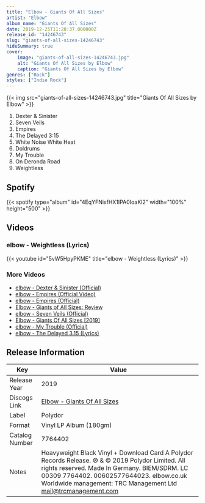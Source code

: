 ```yaml
---
title: "Elbow - Giants Of All Sizes"
artist: "Elbow"
album_name: "Giants Of All Sizes"
date: 2019-12-25T11:28:37.000000Z
release_id: "14246743"
slug: "giants-of-all-sizes-14246743"
hideSummary: true
cover:
    image: "giants-of-all-sizes-14246743.jpg"
    alt: "Giants Of All Sizes by Elbow"
    caption: "Giants Of All Sizes by Elbow"
genres: ["Rock"]
styles: ["Indie Rock"]
---
```


{{< img src="giants-of-all-sizes-14246743.jpg" title="Giants Of All Sizes by Elbow" >}}

<!-- section break -->

1. Dexter & Sinister
2. Seven Veils
3. Empires
4. The Delayed 3:15
5. White Noise White Heat
6. Doldrums
7. My Trouble
8. On Deronda Road
9. Weightless

<!-- section break -->


## Spotify
{{< spotify type="album" id="4EqYFNisfHX1IPA0IoaKI2" width="100%" height="500" >}}



## Videos
### elbow - Weightless (Lyrics)
{{< youtube id="5vW5HpyPKME" title="elbow - Weightless (Lyrics)" >}}<br>

### More Videos

- [elbow - Dexter & Sinister (Official)](https://www.youtube.com/watch?v=-CR628yT7aE)
- [elbow - Empires (Official Video)](https://www.youtube.com/watch?v=EJa5FvCaBJc)
- [elbow - Empires (Official)](https://www.youtube.com/watch?v=XNRGGQ_138I)
- [Elbow - Giants of All Sizes: Review](https://www.youtube.com/watch?v=noA1dVWIgng)
- [elbow - Seven Veils (Official)](https://www.youtube.com/watch?v=wAJ_CHwNSXY)
- [Elbow - Giants Of All Sizes [2019]](https://www.youtube.com/watch?v=iWY1UJMNJ-Q)
- [elbow - My Trouble (Official)](https://www.youtube.com/watch?v=BD_ZgAEjLNg)
- [elbow - The Delayed 3.15 (Lyrics)](https://www.youtube.com/watch?v=c7yOQloSClU)


## Release Information
|  Key           | Value                                                |
| ---------------| ---------------------------------------------------- |
| Release Year   | 2019                                   |
| Discogs Link   | [Elbow - Giants Of All Sizes](https://www.discogs.com/release/14246743-Elbow-Giants-Of-All-Sizes) |
| Label          | Polydor |
| Format         | Vinyl LP Album (180gm) |
| Catalog Number | 7764402 |
| Notes | Heavyweight Black Vinyl + Download Card  A Polydor Records Release. ℗ & © 2019 Polydor Limited. All rights reserved. Made In Germany. BIEM/SDRM. LC 00309 7764402. 00602577644023.  elbow.co.uk Worldwide management: TRC Management Ltd mail@trcmanagement.com |